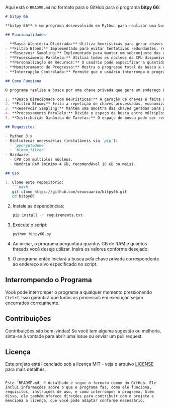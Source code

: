 Aqui está o `README.md` no formato para o GitHub para o programa **bitpy 66**:

```markdown
# bitpy 66

**bitpy 66** é um programa desenvolvido em Python para realizar uma busca por uma chave privada específica em um espaço de chaves de 66 bits. Ele utiliza diversas técnicas avançadas de busca e otimização para maximizar a eficiência da busca, mesmo em um espaço de busca extremamente vasto. O objetivo final do programa é encontrar uma chave privada que corresponda a um endereço Bitcoin específico, permitindo o acesso a fundos associados a esse endereço.

## Funcionalidades

- **Busca Aleatória Otimizada:** Utiliza heurísticas para gerar chaves privadas de forma mais eficiente.
- **Filtro Bloom:** Implementado para evitar tentativas redundantes, reduzindo a chance de verificar chaves já processadas.
- **Reservoir Sampling:** Implementado para manter um subconjunto das chaves geradas, permitindo uma análise posterior ou um reprocessamento seletivo.
- **Processamento Paralelo:** Utiliza todos os núcleos da CPU disponíveis para maximizar a performance da busca.
- **Personalização de Recursos:** O usuário pode especificar a quantidade de memória RAM e o número de threads (núcleos de CPU) que deseja utilizar.
- **Monitoramento de Progresso:** Mostra o progresso total da busca a cada 60 segundos, incluindo o número total de chaves processadas e a taxa de processamento.
- **Interrupção Controlada:** Permite que o usuário interrompa o programa de forma segura com `Ctrl+C`, garantindo que todos os processos sejam encerrados corretamente.

## Como Funciona

O programa realiza a busca por uma chave privada que gera um endereço Bitcoin correspondente ao endereço alvo especificado. A busca é feita de forma otimizada, utilizando técnicas como:

1. **Busca Direcionada com Heurísticas:** A geração de chaves é feita de forma inteligente, priorizando áreas do espaço de busca mais promissoras.
2. **Filtro Bloom:** Evita a repetição de chaves processadas, economizando tempo e recursos.
3. **Reservoir Sampling:** Mantém uma amostra das chaves geradas para possível reanálise.
4. **Processamento Paralelo:** Divide o espaço de busca entre múltiplos processos, utilizando todos os núcleos de CPU disponíveis.
5. **Distribuição Dinâmica de Tarefas:** O espaço de busca pode ser redistribuído conforme o progresso, evitando processos estagnados.

## Requisitos

- Python 3.x
- Bibliotecas necessárias (instaláveis via `pip`):
  - `pycryptodome`
  - `bloom_filter`
- Hardware:
  - CPU com múltiplos núcleos.
  - Memória RAM (mínimo 4 GB, recomendável 16 GB ou mais).

## Uso

1. Clone este repositório:
   ```bash
   git clone https://github.com/seuusuario/bitpy66.git
   cd bitpy66
   ```

2. Instale as dependências:
   ```bash
   pip install -r requirements.txt
   ```

3. Execute o script:
   ```bash
   python bitpy66.py
   ```

4. Ao iniciar, o programa perguntará quantos GB de RAM e quantos threads você deseja utilizar. Insira os valores conforme desejado.

5. O programa então iniciará a busca pela chave privada correspondente ao endereço alvo especificado no script.

## Interrompendo o Programa

Você pode interromper o programa a qualquer momento pressionando `Ctrl+C`. Isso garantirá que todos os processos em execução sejam encerrados corretamente.

## Contribuições

Contribuições são bem-vindas! Se você tem alguma sugestão ou melhoria, sinta-se à vontade para abrir uma issue ou enviar um pull request.

## Licença

Este projeto está licenciado sob a licença MIT - veja o arquivo [LICENSE](LICENSE) para mais detalhes.
```

Este `README.md` é detalhado e segue o formato comum do GitHub. Ele inclui informações sobre o que o programa faz, como ele funciona, requisitos, instruções de uso, e como interromper o programa. Além disso, ele também oferece direções para contribuir com o projeto e menciona a licença, que você pode adaptar conforme necessário.
